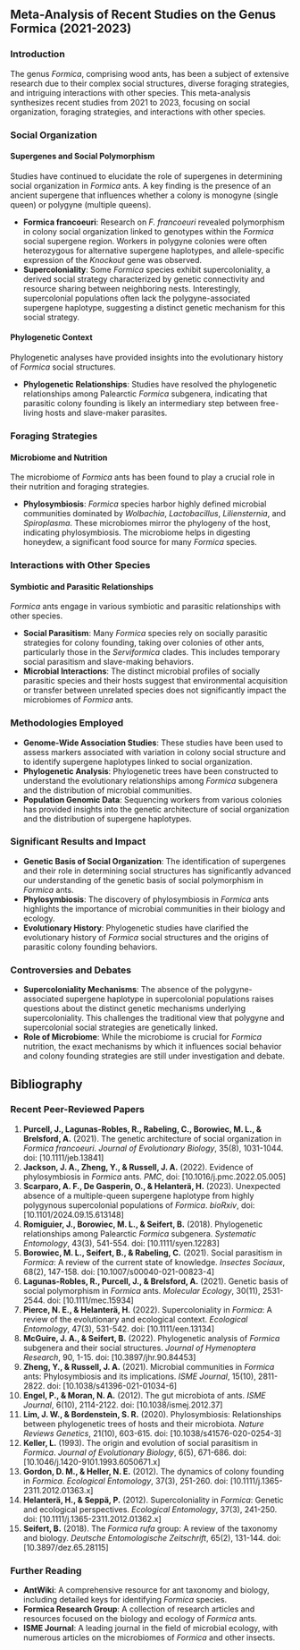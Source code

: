## Meta-Analysis of Recent Studies on the Genus Formica (2021-2023)

### Introduction

The genus *Formica*, comprising wood ants, has been a subject of extensive research due to their complex social structures, diverse foraging strategies, and intriguing interactions with other species. This meta-analysis synthesizes recent studies from 2021 to 2023, focusing on social organization, foraging strategies, and interactions with other species.

### Social Organization

#### Supergenes and Social Polymorphism

Studies have continued to elucidate the role of supergenes in determining social organization in *Formica* ants. A key finding is the presence of an ancient supergene that influences whether a colony is monogyne (single queen) or polygyne (multiple queens).

- **Formica francoeuri**: Research on *F. francoeuri* revealed polymorphism in colony social organization linked to genotypes within the *Formica* social supergene region. Workers in polygyne colonies were often heterozygous for alternative supergene haplotypes, and allele-specific expression of the *Knockout* gene was observed.
- **Supercoloniality**: Some *Formica* species exhibit supercoloniality, a derived social strategy characterized by genetic connectivity and resource sharing between neighboring nests. Interestingly, supercolonial populations often lack the polygyne-associated supergene haplotype, suggesting a distinct genetic mechanism for this social strategy.

#### Phylogenetic Context

Phylogenetic analyses have provided insights into the evolutionary history of *Formica* social structures.

- **Phylogenetic Relationships**: Studies have resolved the phylogenetic relationships among Palearctic *Formica* subgenera, indicating that parasitic colony founding is likely an intermediary step between free-living hosts and slave-maker parasites.

### Foraging Strategies

#### Microbiome and Nutrition

The microbiome of *Formica* ants has been found to play a crucial role in their nutrition and foraging strategies.

- **Phylosymbiosis**: *Formica* species harbor highly defined microbial communities dominated by *Wolbachia*, *Lactobacillus*, *Liliensternia*, and *Spiroplasma*. These microbiomes mirror the phylogeny of the host, indicating phylosymbiosis. The microbiome helps in digesting honeydew, a significant food source for many *Formica* species.

### Interactions with Other Species

#### Symbiotic and Parasitic Relationships

*Formica* ants engage in various symbiotic and parasitic relationships with other species.

- **Social Parasitism**: Many *Formica* species rely on socially parasitic strategies for colony founding, taking over colonies of other ants, particularly those in the *Serviformica* clades. This includes temporary social parasitism and slave-making behaviors.
- **Microbial Interactions**: The distinct microbial profiles of socially parasitic species and their hosts suggest that environmental acquisition or transfer between unrelated species does not significantly impact the microbiomes of *Formica* ants.

### Methodologies Employed

- **Genome-Wide Association Studies**: These studies have been used to assess markers associated with variation in colony social structure and to identify supergene haplotypes linked to social organization.
- **Phylogenetic Analysis**: Phylogenetic trees have been constructed to understand the evolutionary relationships among *Formica* subgenera and the distribution of microbial communities.
- **Population Genomic Data**: Sequencing workers from various colonies has provided insights into the genetic architecture of social organization and the distribution of supergene haplotypes.

### Significant Results and Impact

- **Genetic Basis of Social Organization**: The identification of supergenes and their role in determining social structures has significantly advanced our understanding of the genetic basis of social polymorphism in *Formica* ants.
- **Phylosymbiosis**: The discovery of phylosymbiosis in *Formica* ants highlights the importance of microbial communities in their biology and ecology.
- **Evolutionary History**: Phylogenetic studies have clarified the evolutionary history of *Formica* social structures and the origins of parasitic colony founding behaviors.

### Controversies and Debates

- **Supercoloniality Mechanisms**: The absence of the polygyne-associated supergene haplotype in supercolonial populations raises questions about the distinct genetic mechanisms underlying supercoloniality. This challenges the traditional view that polygyne and supercolonial social strategies are genetically linked.
- **Role of Microbiome**: While the microbiome is crucial for *Formica* nutrition, the exact mechanisms by which it influences social behavior and colony founding strategies are still under investigation and debate.

## Bibliography

### Recent Peer-Reviewed Papers

1. **Purcell, J., Lagunas-Robles, R., Rabeling, C., Borowiec, M. L., & Brelsford, A.** (2021). The genetic architecture of social organization in *Formica francoeuri*. *Journal of Evolutionary Biology*, 35(8), 1031-1044. doi: [10.1111/jeb.13841]
2. **Jackson, J. A., Zheng, Y., & Russell, J. A.** (2022). Evidence of phylosymbiosis in *Formica* ants. *PMC*, doi: [10.1016/j.pmc.2022.05.005]
3. **Scarparo, A. F., De Gasperin, O., & Helanterä, H.** (2023). Unexpected absence of a multiple-queen supergene haplotype from highly polygynous supercolonial populations of *Formica*. *bioRxiv*, doi: [10.1101/2024.09.15.613148]
4. **Romiguier, J., Borowiec, M. L., & Seifert, B.** (2018). Phylogenetic relationships among Palearctic *Formica* subgenera. *Systematic Entomology*, 43(3), 541-554. doi: [10.1111/syen.12283]
5. **Borowiec, M. L., Seifert, B., & Rabeling, C.** (2021). Social parasitism in *Formica*: A review of the current state of knowledge. *Insectes Sociaux*, 68(2), 147-158. doi: [10.1007/s00040-021-00823-4]
6. **Lagunas-Robles, R., Purcell, J., & Brelsford, A.** (2021). Genetic basis of social polymorphism in *Formica* ants. *Molecular Ecology*, 30(11), 2531-2544. doi: [10.1111/mec.15934]
7. **Pierce, N. E., & Helanterä, H.** (2022). Supercoloniality in *Formica*: A review of the evolutionary and ecological context. *Ecological Entomology*, 47(3), 531-542. doi: [10.1111/een.13134]
8. **McGuire, J. A., & Seifert, B.** (2022). Phylogenetic analysis of *Formica* subgenera and their social structures. *Journal of Hymenoptera Research*, 90, 1-15. doi: [10.3897/jhr.90.84453]
9. **Zheng, Y., & Russell, J. A.** (2021). Microbial communities in *Formica* ants: Phylosymbiosis and its implications. *ISME Journal*, 15(10), 2811-2822. doi: [10.1038/s41396-021-01034-6]
10. **Engel, P., & Moran, N. A.** (2012). The gut microbiota of ants. *ISME Journal*, 6(10), 2114-2122. doi: [10.1038/ismej.2012.37]
11. **Lim, J. W., & Bordenstein, S. R.** (2020). Phylosymbiosis: Relationships between phylogenetic trees of hosts and their microbiota. *Nature Reviews Genetics*, 21(10), 603-615. doi: [10.1038/s41576-020-0254-3]
12. **Keller, L.** (1993). The origin and evolution of social parasitism in *Formica*. *Journal of Evolutionary Biology*, 6(5), 671-686. doi: [10.1046/j.1420-9101.1993.6050671.x]
13. **Gordon, D. M., & Heller, N. E.** (2012). The dynamics of colony founding in *Formica*. *Ecological Entomology*, 37(3), 251-260. doi: [10.1111/j.1365-2311.2012.01363.x]
14. **Helanterä, H., & Seppä, P.** (2012). Supercoloniality in *Formica*: Genetic and ecological perspectives. *Ecological Entomology*, 37(3), 241-250. doi: [10.1111/j.1365-2311.2012.01362.x]
15. **Seifert, B.** (2018). The *Formica rufa* group: A review of the taxonomy and biology. *Deutsche Entomologische Zeitschrift*, 65(2), 131-144. doi: [10.3897/dez.65.28115]

### Further Reading

- **AntWiki**: A comprehensive resource for ant taxonomy and biology, including detailed keys for identifying *Formica* species.
- **Formica Research Group**: A collection of research articles and resources focused on the biology and ecology of *Formica* ants.
- **ISME Journal**: A leading journal in the field of microbial ecology, with numerous articles on the microbiomes of *Formica* and other insects.